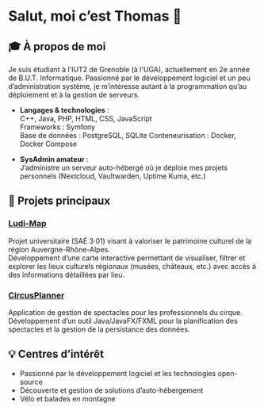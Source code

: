 # Salut, moi c’est Thomas 👋

## 🎓 À propos de moi

Je suis étudiant à l'IUT2 de Grenoble (à l'UGA), actuellement en 2e année de B.U.T. Informatique. Passionné par le développement logiciel et un peu d’administration système, je m’intéresse autant à la programmation qu’au déploiement et à la gestion de serveurs.

- **Langages & technologies** :  
  C++, Java, PHP, HTML, CSS, JavaScript  
  Frameworks : Symfony  
  Base de données : PostgreSQL, SQLite
  Conteneurisation : Docker, Docker Compose

- **SysAdmin amateur** :  
  J’administre un serveur auto-hébergé où je déploie mes projets personnels (Nextcloud, Vaultwarden, Uptime Kuma, etc.)

## 🚀 Projets principaux

### [Ludi-Map](https://github.com/Thomas-381/Ludi-Map)  
Projet universitaire (SAÉ 3·01) visant à valoriser le patrimoine culturel de la région Auvergne-Rhône-Alpes.  
Développement d’une carte interactive permettant de visualiser, filtrer et explorer les lieux culturels régionaux (musées, châteaux, etc.) avec accès à des informations détaillées par lieu.

### [CircusPlanner](https://github.com/Thomas-381/CircusPlanner)  
Application de gestion de spectacles pour les professionnels du cirque.  
Développement d’un outil Java/JavaFX/FXML pour la planification des spectacles et la gestion de la persistance des données.

## 💡 Centres d’intérêt

- Passionné par le développement logiciel et les technologies open-source
- Découverte et gestion de solutions d’auto-hébergement
- Vélo et balades en montagne

